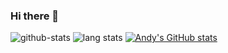 ### Hi there 👋

![github-stats](https://github-readme-stats.vercel.app/api?username=andygeiss&show_icons=true&line_height=24)
![lang stats](https://github-readme-stats.vercel.app/api/top-langs/?username=andygeiss&layout=compact&langs_count=8&exclude_repo=flash-experiments)
[![Andy's GitHub stats](https://github-readme-stats.vercel.app/api?username=andygeiss)](https://github.com/anuraghazra/github-readme-stats)
